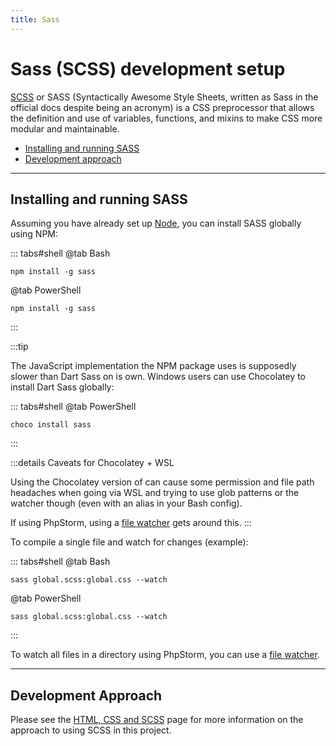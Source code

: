 ```yaml
---
title: Sass
---
```


# Sass (SCSS) development setup

[SCSS](https://sass-lang.com/) or SASS (Syntactically Awesome Style Sheets, written as Sass in the official docs despite being an acronym) is a CSS
preprocessor that
allows the
definition and use of variables,
functions, and
mixins to make CSS more modular and maintainable.

- [Installing and running SASS](#installing-and-running-sass)
- [Development approach](#development-approach)

---

## Installing and running SASS

Assuming you have already set up [Node](./node.md), you can install SASS globally using NPM:

::: tabs#shell
@tab Bash
```bash:no-line-numbers
npm install -g sass
```
@tab PowerShell
```powershell:no-line-numbers
npm install -g sass
```
:::

:::tip

The JavaScript implementation the NPM package uses is supposedly slower than Dart Sass on is own. Windows users can use Chocolatey to
install Dart Sass globally:

::: tabs#shell
@tab PowerShell
```powershell:no-line-numbers
choco install sass
```
:::

:::details Caveats for Chocolatey + WSL

Using the Chocolatey version of can cause some permission and file path headaches when going via WSL and trying to use glob patterns or
the watcher though (even with an alias in your Bash config).

If using PhpStorm, using a [file watcher](./phpstorm.md) gets around this.
:::

To compile a single file and watch for changes (example):

::: tabs#shell
@tab Bash
```bash:no-line-numbers
sass global.scss:global.css --watch
```
@tab PowerShell
```powershell:no-line-numbers
sass global.scss:global.css --watch
```
:::

To watch all files in a directory using PhpStorm, you can use a [file watcher](./phpstorm.md).

---

## Development Approach

Please see the [HTML, CSS and SCSS](../technical-deep-dives/html-css-sass.md) page for more information on the approach to using SCSS in this project.

